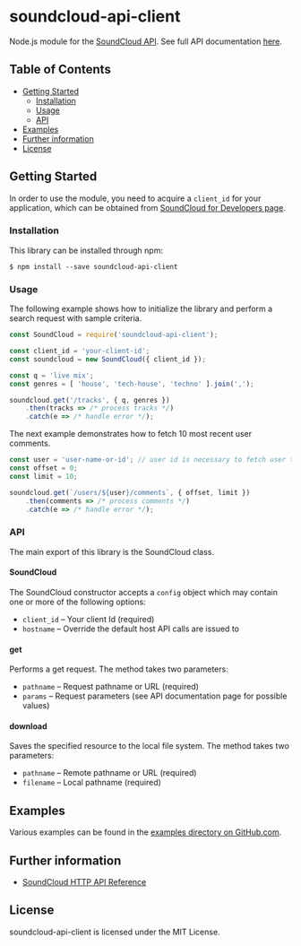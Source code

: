 # soundcloud-api-client

Node.js module for the [SoundCloud API](http://soundcloud.com). See full API documentation [here](https://developers.soundcloud.com/docs/api/reference).

## Table of Contents

- [Getting Started](#getting-started)
  - [Installation](#installation)
  - [Usage](#usage)
  - [API](#api)
- [Examples](#examples)
- [Further information](#further-information)
- [License](#license)

## Getting Started

In order to use the module, you need to acquire a `client_id` for your application, which can be obtained from [SoundCloud for Developers page](https://developers.soundcloud.com/).

### Installation

This library can be installed through npm:

```
$ npm install --save soundcloud-api-client
```

### Usage

The following example shows how to initialize the library and perform a search request with sample criteria.

```js
const SoundCloud = require('soundcloud-api-client');

const client_id = 'your-client-id';
const soundcloud = new SoundCloud({ client_id });

const q = 'live mix';
const genres = [ 'house', 'tech-house', 'techno' ].join(',');

soundcloud.get('/tracks', { q, genres })
    .then(tracks => /* process tracks */)
    .catch(e => /* handle error */);
```

The next example demonstrates how to fetch 10 most recent user comments.

```js
const user = 'user-name-or-id'; // user id is necessary to fetch user tracks
const offset = 0;
const limit = 10;

soundcloud.get(`/users/${user}/comments`, { offset, limit })
    .then(comments => /* process comments */)
    .catch(e => /* handle error */);
```

### API

The main export of this library is the SoundCloud class.

#### SoundCloud

The SoundCloud constructor accepts a `config` object which may contain one or more of the following options:

* `client_id` – Your client Id (required)
* `hostname` – Override the default host API calls are issued to

#### get

Performs a get request. The method takes two parameters:

* `pathname` – Request pathname or URL (required)
* `params` – Request parameters (see API documentation page for possible values)

#### download

Saves the specified resource to the local file system. The method takes two parameters:

* `pathname` – Remote pathname or URL (required)
* `filename` – Local pathname (required)

## Examples

Various examples can be found in the [examples directory on GitHub.com](https://github.com/iammordaty/soundcloud-api-client/tree/master/examples).

## Further information

 - [SoundCloud HTTP API Reference](https://developers.soundcloud.com/docs/api/reference)

## License

soundcloud-api-client is licensed under the MIT License.
